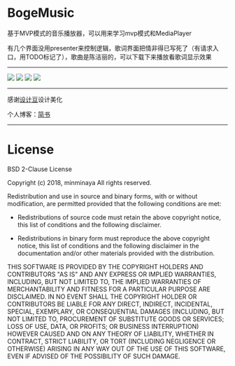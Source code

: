 # BogeMusic
基于MVP模式的音乐播放器，可以用来学习mvp模式和MediaPlayer

有几个界面没用presenter来控制逻辑，歌词界面把情非得已写死了（有请求入口，用TODO标记了），歌曲是陈洁丽的，可以下载下来播放看歌词显示效果

------

![](Screenshot_2017-06-27-17-43-47.png)
![](Screenshot_2017-06-27-17-43-52.png)
![](Screenshot_2017-06-27-17-43-57.png)
![](Screenshot_2017-06-27-17-44-01.png)


-------


感谢[设计豆](http://www.zcool.com.cn/u/15006487)设计美化

个人博客：[简书](http://www.jianshu.com/u/43a04ef9d4c6)


----

# License

BSD 2-Clause License

Copyright (c) 2018, minminaya
All rights reserved.

Redistribution and use in source and binary forms, with or without
modification, are permitted provided that the following conditions are met:

* Redistributions of source code must retain the above copyright notice, this
  list of conditions and the following disclaimer.

* Redistributions in binary form must reproduce the above copyright notice,
  this list of conditions and the following disclaimer in the documentation
  and/or other materials provided with the distribution.

THIS SOFTWARE IS PROVIDED BY THE COPYRIGHT HOLDERS AND CONTRIBUTORS "AS IS"
AND ANY EXPRESS OR IMPLIED WARRANTIES, INCLUDING, BUT NOT LIMITED TO, THE
IMPLIED WARRANTIES OF MERCHANTABILITY AND FITNESS FOR A PARTICULAR PURPOSE ARE
DISCLAIMED. IN NO EVENT SHALL THE COPYRIGHT HOLDER OR CONTRIBUTORS BE LIABLE
FOR ANY DIRECT, INDIRECT, INCIDENTAL, SPECIAL, EXEMPLARY, OR CONSEQUENTIAL
DAMAGES (INCLUDING, BUT NOT LIMITED TO, PROCUREMENT OF SUBSTITUTE GOODS OR
SERVICES; LOSS OF USE, DATA, OR PROFITS; OR BUSINESS INTERRUPTION) HOWEVER
CAUSED AND ON ANY THEORY OF LIABILITY, WHETHER IN CONTRACT, STRICT LIABILITY,
OR TORT (INCLUDING NEGLIGENCE OR OTHERWISE) ARISING IN ANY WAY OUT OF THE USE
OF THIS SOFTWARE, EVEN IF ADVISED OF THE POSSIBILITY OF SUCH DAMAGE.
